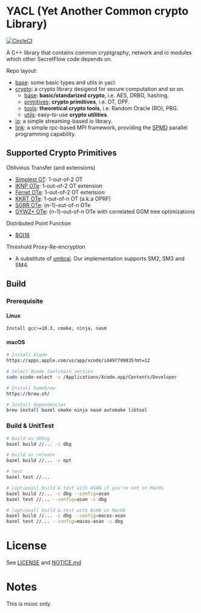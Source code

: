# YACL (Yet Another Common crypto Library)

[![CircleCI](https://dl.circleci.com/status-badge/img/gh/secretflow/yacl/tree/main.svg?style=svg)](https://dl.circleci.com/status-badge/redirect/gh/secretflow/yacl/tree/main)

A C++ library that contains common cryptgraphy, network and io modules which other SecretFlow code depends on.

Repo layout:

- [base](yacl/base/): some basic types and utils in yacl.
- [crypto](yacl/crypto/): a crypto library desigend for secure computation and so on.
  - [base](yacl/crypto/base): **basic/standarized crypto**, i.e. AES, DRBG, hashing.
  - [primitives](yacl/crypto/primitives/): **crypto primitives**, i.e. OT, DPF.
  - [tools](yacl/crypto/tools/): **theoretical crypto tools**, i.e. Random Oracle (RO), PRG.
  - [utils](yacl/crypto/utils/): easy-to-use **crypto utilities**.
- [io](yacl/io/): a simple streaming-based io library.
- [link](yacl/link/): a simple rpc-based MPI framework, providing the [SPMD](https://en.wikipedia.org/wiki/SPMD) parallel programming capability.

## Supported Crypto Primitives

Oblivious Transfer (and extensions)

- [Simplest OT](https://eprint.iacr.org/2015/267.pdf): 1-out-of-2 OT
- [IKNP OTe](https://www.iacr.org/archive/crypto2003/27290145/27290145.pdf): 1-out-of-2 OT extension
- [Ferret OTe](https://eprint.iacr.org/2020/924): 1-out-of-2 OT extension
- [KKRT OTe](https://eprint.iacr.org/2016/799.pdf): 1-out-of-n OT (a.k.a OPRF)
- [SGRR OTe](https://eprint.iacr.org/2019/1084.pdf): (n-1)-out-of-n OTe
- [GYWZ+ OTe](https://eprint.iacr.org/2022/1431.pdf): (n-1)-out-of-n OTe with correlated GGM tree optimizations

Distributed Point Function

- [BGI16](https://eprint.iacr.org/2018/707.pdf)

Threshold Proxy-Re-encryption

- A substitute of [umbral](https://github.com/nucypher/umbral-doc/blob/master/umbral-doc.pdf). Our implementation supports SM2, SM3 and SM4.

## Build

### Prerequisite

#### Linux
```sh
Install gcc>=10.3, cmake, ninja, nasm
```

#### macOS
```sh
# Install Xcode
https://apps.apple.com/us/app/xcode/id497799835?mt=12

# Select Xcode toolchain version
sudo xcode-select -s /Applications/Xcode.app/Contents/Developer

# Install homebrew
https://brew.sh/

# Install dependencies
brew install bazel cmake ninja nasm automake libtool
```

### Build & UnitTest
``` sh
# build as debug
bazel build //... -c dbg

# build as release
bazel build //... -c opt

# test
bazel test //...

# [optional] build & test with ASAN if you're not on MacOS
bazel build //... -c dbg --config=asan
bazel test //... --config=asan -c dbg

# [optional] build & test with ASAN on MacOS
bazel build //... -c dbg --config=macos-asan
bazel test //... --config=macos-asan -c dbg
```

# License

See [LICENSE](LICENSE) and [NOTICE.md](NOTICE.md)


# Notes
This is mooc only.
